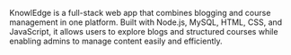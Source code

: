 KnowlEdge is a full-stack web app that combines blogging and course management in one platform. Built with Node.js, MySQL, HTML, CSS, and JavaScript, it allows users to explore blogs and structured courses while enabling admins to manage content easily and efficiently.